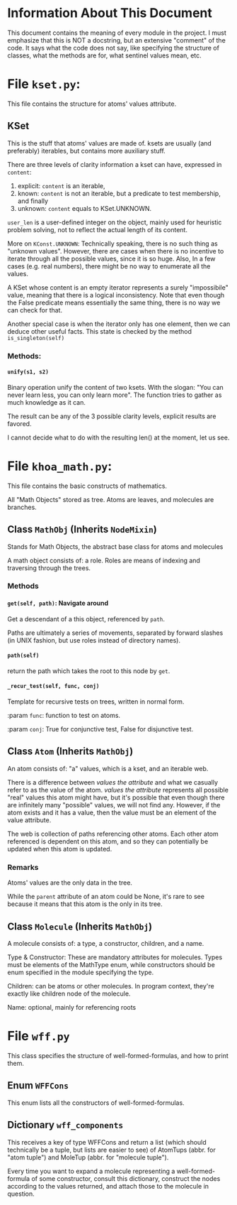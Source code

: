 # Information About This Document
This document contains the meaning of every module in the project. I must emphasize
that this is NOT a docstring, but an extensive "comment" of the code. It says what
the code does not say, like specifying the structure of classes, what the methods are for,
what sentinel values mean, etc.

# File `kset.py`:
This file contains the structure for atoms' values attribute.

## KSet
This is the stuff that atoms' values are made of. ksets are usually
(and preferably) iterables, but contains more auxiliary stuff.

There are three levels of clarity information a kset can have, expressed in `content`:
1. explicit: `content` is an iterable,
2. known: `content` is not an iterable, but a predicate to test membership, and finally
3. unknown: `content` equals to KSet.UNKNOWN.

`user_len` is a user-defined integer on the object, mainly
used for heuristic problem solving, not to reflect the actual length of
its content.

More on `KConst.UNKNOWN`: Technically speaking, there is no such thing as "unknown values".
However, there are cases when there is no incentive to iterate
through all the possible values, since it is so huge. Also, In a few cases
(e.g. real numbers), there might be no way to enumerate all the values.

A KSet whose content is an empty iterator represents a surely "impossibile" value,
meaning that there is a logical inconsistency. Note that even though the False predicate
means essentially the same thing, there is no way we can check for that.

Another special case is when the iterator only has one element, then we can deduce
other useful facts. This state is checked by the method `is_singleton(self)`

### Methods:
#### `unify(s1, s2)`
Binary operation unify the content of two ksets. With the slogan:
"You can never learn less, you can only learn more". The function tries
to gather as much knowledge as it can.

The result can be any of the 3 possible clarity levels, explicit results are favored.

I cannot decide what to do with the resulting len() at the moment, let us see.

# File `khoa_math.py`:
This file contains the basic constructs of mathematics.

All "Math Objects" stored as tree. Atoms are leaves, and
molecules are branches.

## Class `MathObj` (Inherits `NodeMixin`)
Stands for Math Objects, the abstract base class for atoms and molecules

A math object consists of: a role. Roles are means of indexing
and traversing through the trees.

### Methods
#### `get(self, path)`: Navigate around
Get a descendant of a this object, referenced by `path`.

Paths are ultimately a series of movements, separated by forward slashes
(in UNIX fashion, but use roles instead of directory names).

#### `path(self)`
return the path which takes the root to this node by `get`.

#### `_recur_test(self, func, conj)`
Template for recursive tests on trees, written in normal form.

:param `func`: function to test on atoms.

:param `conj`: True for conjunctive test, False for disjunctive test.

## Class `Atom` (Inherits `MathObj`)
An atom consists of: "a" values, which is a kset, and an iterable web.

There is a difference between *values the attribute* and what we
casually refer to as the value of the atom.
*values the attribute* represents all possible "real" values this atom might have,
but it's possible that even though there are infinitely many "possible"
values, we will not find any. However, if the atom exists and it has a value,
then the value must be an element of the value attribute.

The web is collection of paths referencing other atoms. Each other atom referenced
is dependent on this atom, and so they can potentially be updated when this atom
is updated.

### Remarks
Atoms' values are the only data in the tree.

While the `parent` attribute of an atom could be None, it's rare to see
because it means that this atom is the only in its tree.

## Class `Molecule` (Inherits `MathObj`)
A molecule consists of: a type, a constructor, children, and a name.

Type & Constructor: These are mandatory attributes for molecules.
Types must be elements of the MathType enum, while constructors should be
enum specified in the module specifying the type.

Children: can be atoms or other molecules. In program context, they're exactly
like children node of the molecule.

Name: optional, mainly for referencing roots

# File `wff.py`
This class specifies the structure of well-formed-formulas, and how to print them.

## Enum `WFFCons`
This enum lists all the constructors of well-formed-formulas.

## Dictionary `wff_components`
This receives a key of type WFFCons and return a list (which should technically be
a tuple, but lists are easier to see) of AtomTups (abbr. for "atom tuple")
and MoleTup (abbr. for "molecule tuple").

Every time you want to expand a molecule representing a well-formed-formula of
some constructor, consult this dictionary, construct the nodes according to
the values returned, and attach those to the molecule in question.
